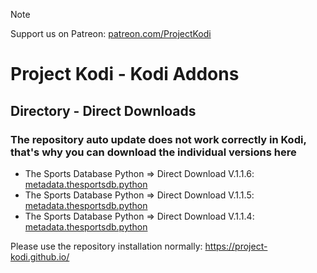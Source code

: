
> [!NOTE]
> Support us on Patreon: <a href="https://patreon.com/ProjectKodi">patreon.com/ProjectKodi</a>

# Project Kodi - Kodi Addons
## Directory - Direct Downloads


### The repository auto update does not work correctly in Kodi, that's why you can download the individual versions here

<p align="left">
<ul> <li>The Sports Database Python => Direct Download V.1.1.6: <a href="https://raw.githubusercontent.com/Project-Kodi/Project-Kodi.github.io/main/Downloads/metadata.thesportsdb.python/metadata.thesportsdb.python-1.1.6.zip">metadata.thesportsdb.python</a></li>  
    <li>The Sports Database Python => Direct Download V.1.1.5: <a href="https://raw.githubusercontent.com/Project-Kodi/Project-Kodi.github.io/main/Downloads/metadata.thesportsdb.python/metadata.thesportsdb.python-1.1.5.zip">metadata.thesportsdb.python</a></li>    
    <li>The Sports Database Python => Direct Download V.1.1.4: <a href="https://raw.githubusercontent.com/Project-Kodi/Project-Kodi.github.io/main/Downloads/metadata.thesportsdb.python/metadata.thesportsdb.python-1.1.5.zip">metadata.thesportsdb.python</a></li>    
  </ul>
</p>

Please use the repository installation normally: <a href="https://project-kodi.github.io/">https://project-kodi.github.io/</a>
